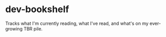 # dev-bookshelf
Tracks what I'm currently reading, what I've read, and what's on my ever-growing TBR pile.

